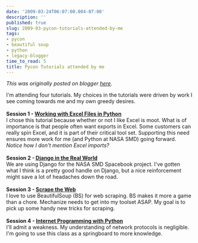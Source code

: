 ```yaml
---
date: '2009-03-24T06:07:00.004-07:00'
description: ''
published: true
slug: 2009-03-pycon-tutorials-attended-by-me
tags:
- pycon
- beautiful soup
- python
- legacy-blogger
time_to_read: 5
title: Pycon Tutorials attended by me
---
```


*This was originally posted on blogger [here](https://pydanny.blogspot.com/2009/03/pycon-tutorials-attended-by-me.html)*.

I'm attending four tutorials. My choices in the tutorials were driven by work I see coming towards me and my own greedy desires.<br /><br /><span style="font-weight: bold;">Session 1 - </span><a href="http://us.pycon.org/2009/tutorials/schedule/1AM8" style="font-weight: bold;">Working with Excel Files in Python</a><br />I chose this tutorial because whether or not I like Excel is moot. What is of importance is that people often want exports in Excel. Some customers can really spin Excel, and it is part of their critical tool set. Supporting this need ensures more work for me (and Python at NASA SMD) going forward. <span style="font-style: italic;">Notice how I don't mention Excel imports?</span><br /><br /><span style="font-weight: bold;">Session 2 - </span><a href="http://us.pycon.org/2009/tutorials/schedule/1PM2" style="font-weight: bold;">Django in the Real World</a><br />We are using Django for the NASA SMD Spacebook project. I've gotten what I think is a pretty good handle on Django, but a nice reinforcement might save a lot of headaches down the road.<br /><br /><span style="font-weight: bold;">Session 3 - <a href="http://us.pycon.org/2009/tutorials/schedule/2AM8">Scrape the Web</a></span><br />I love to use BeautifulSoup (BS) for web scraping. BS makes it more a game than a chore. Mechanize needs to get into my toolset ASAP. My goal is to pick up some handy new tricks for scraping.<br /><br /><span style="font-weight: bold;">Session 4 - <a href="http://us.pycon.org/2009/tutorials/schedule/2PM8/">Internet Programming with Python</a></span><br />I'll admit a weakness. My understanding of network protocols is negligible. I'm going to use this class as a springboard to more knowledge.